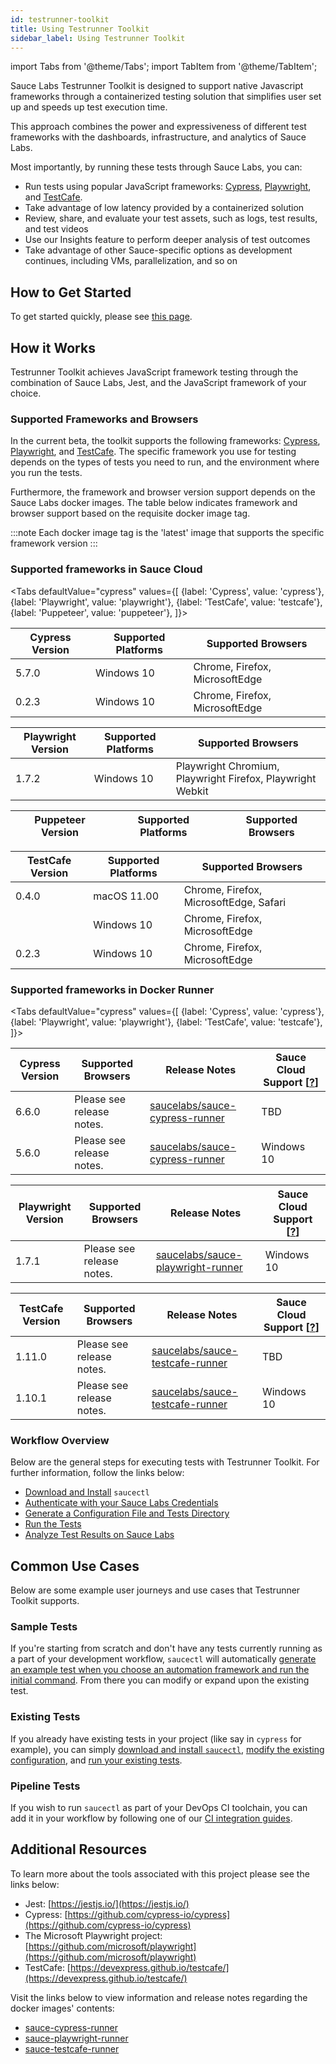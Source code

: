 ```yaml
---
id: testrunner-toolkit
title: Using Testrunner Toolkit                                 
sidebar_label: Using Testrunner Toolkit
---
```


import Tabs from '@theme/Tabs';
import TabItem from '@theme/TabItem';


Sauce Labs Testrunner Toolkit is designed to support native Javascript frameworks through a containerized testing solution that simplifies user set up and speeds up test execution time. 


This approach combines the power and expressiveness of different test frameworks with the dashboards, infrastructure, and analytics of Sauce Labs.


Most importantly, by running these tests through Sauce Labs, you can:

* Run tests using popular JavaScript frameworks: [Cypress](https://github.com/cypress-io/cypress), [Playwright](https://github.com/microsoft/playwright), and [TestCafe](https://devexpress.github.io/testcafe).
* Take advantage of low latency provided by a containerized solution
* Review, share, and evaluate your test assets, such as logs, test results, and test videos 
* Use our Insights feature to perform deeper analysis of test outcomes
* Take advantage of other Sauce-specific options as development continues, including VMs, parallelization, and so on

## How to Get Started

To get started quickly, please see [this page](/testrunner-toolkit/installation).
## How it Works

Testrunner Toolkit achieves JavaScript framework testing through the combination of Sauce Labs, Jest, and the
JavaScript framework of your choice. 

### Supported Frameworks and Browsers

In the current beta, the toolkit supports the following frameworks: [Cypress](https://github.com/cypress-io/cypress), [Playwright](https://github.com/microsoft/playwright), and [TestCafe](https://github.com/DevExpress/testcafe). The specific framework you use for testing depends on the types of tests you
need to run, and the environment where you run the tests.

Furthermore, the framework and browser version support depends on the Sauce Labs docker images. The table below indicates framework and browser support based on the requisite docker image tag.

:::note 
Each docker image tag is the 'latest' image that supports the specific framework version
:::

<!--CLOUD FRAMEWORKS GO HERE. This markdown is generated from the test-composer project. Do not edit manually -->
<!--START_AUTO_GENERATED_TABLE-->

### Supported frameworks in Sauce Cloud
<Tabs
  defaultValue="cypress"
  values={[
    {label: 'Cypress', value: 'cypress'},
    {label: 'Playwright', value: 'playwright'},
    {label: 'TestCafe', value: 'testcafe'},
    {label: 'Puppeteer', value: 'puppeteer'},
  ]}>
  

|Cypress Version|Supported Platforms|Supported Browsers|
|-----|-----|-----|
|5.7.0|Windows 10|Chrome, Firefox, MicrosoftEdge|
|0.2.3|Windows 10|Chrome, Firefox, MicrosoftEdge|

</TabItem>
<TabItem value="playwright">

|Playwright Version|Supported Platforms|Supported Browsers|
|-----|-----|-----|
|1.7.2|Windows 10|Playwright Chromium, Playwright Firefox, Playwright Webkit|

</TabItem>
<TabItem value="puppeteer">

|Puppeteer Version|Supported Platforms|Supported Browsers|
|-----|-----|-----|


</TabItem>
<TabItem value="testcafe">

|TestCafe Version|Supported Platforms|Supported Browsers|
|-----|-----|-----|
|0.4.0|macOS 11.00|Chrome, Firefox, MicrosoftEdge, Safari|
||Windows 10|Chrome, Firefox, MicrosoftEdge|
|0.2.3|Windows 10|Chrome, Firefox, MicrosoftEdge|

</TabItem>
</Tabs>

<!--END_AUTO_GENERATED_TABLE-->

### Supported frameworks in Docker Runner

<Tabs
  defaultValue="cypress"
  values={[
    {label: 'Cypress', value: 'cypress'},
    {label: 'Playwright', value: 'playwright'},
    {label: 'TestCafe', value: 'testcafe'},
  ]}>
  
<TabItem value="cypress">

| Cypress Version    | Supported Browsers        | Release Notes                                                                                                 | Sauce Cloud Support [[?](testrunner-toolkit/running-tests.md#test-on-sauce-labs)] |
|--------------------|---------------------------|---------------------------------------------------------------------------------------------------------------|-----------------------------------------------------------------------------------|
| 6.6.0              | Please see release notes. | [saucelabs/sauce-cypress-runner](https://github.com/saucelabs/sauce-cypress-runner/releases/tag/v6.0.1)       | TBD                                                                               |
| 5.6.0              | Please see release notes. | [saucelabs/sauce-cypress-runner](https://github.com/saucelabs/sauce-cypress-runner/releases/tag/v5.9.1)       | Windows 10                                                                        |

</TabItem>
<TabItem value="playwright">

| Playwright Version | Supported Browsers        | Release Notes                                                                                                 | Sauce Cloud Support [[?](testrunner-toolkit/running-tests.md#test-on-sauce-labs)] |
|--------------------|---------------------------|---------------------------------------------------------------------------------------------------------------|-----------------------------------------------------------------------------------|
| 1.7.1              | Please see release notes. | [saucelabs/sauce-playwright-runner](https://github.com/saucelabs/sauce-playwright-runner/releases/tag/v1.7.5) | Windows 10                                                                        |

</TabItem>
<TabItem value="testcafe">

| TestCafe Version   | Supported Browsers        | Release Notes                                                                                                 | Sauce Cloud Support [[?](testrunner-toolkit/running-tests.md#test-on-sauce-labs)] |
|--------------------|---------------------------|---------------------------------------------------------------------------------------------------------------|-----------------------------------------------------------------------------------|
| 1.11.0              | Please see release notes. | [saucelabs/sauce-testcafe-runner](https://github.com/saucelabs/sauce-testcafe-runner/releases/tag/v0.3.0)    | TBD                                                                               |
| 1.10.1              | Please see release notes. | [saucelabs/sauce-testcafe-runner](https://github.com/saucelabs/sauce-testcafe-runner/releases/tag/v0.2.5)    | Windows 10                                                                        |

</TabItem>
</Tabs> 

### Workflow Overview

Below are the general steps for executing tests with Testrunner Toolkit. For further information, follow the links below:

* [Download and Install](testrunner-toolkit/installation.md#installing-testrunner-toolkit) `saucectl`
* [Authenticate with your Sauce Labs Credentials](testrunner-toolkit/configuration.md#authenticate)
* [Generate a Configuration File and Tests Directory](testrunner-toolkit/configuration.md#generate-a-configuration-file-and-tests)
* [Run the Tests](testrunner-toolkit/configuration.md#run-the-test)
* [Analyze Test Results on Sauce Labs](testrunner-toolkit/configuration.md#analyze-test-results-in-sauce-labs)

## Common Use Cases

Below are some example user journeys and use cases that Testrunner Toolkit supports.

### Sample Tests

If you're starting from scratch and don't have any tests currently running as a part of your development workflow, `saucectl` will automatically [generate an example test when you choose an automation framework and run the initial command](testrunner-toolkit/configuration.md#choose-a-framework). From there you can modify or expand upon the existing test.

### Existing Tests

If you already have existing tests in your project (like say in `cypress` for example), you can simply [download and install `saucectl`](testrunner-toolkit/installation#installing-testrunner-toolkit), [modify the existing configuration](testrunner-toolkit/configuration.md#modifying-the-configuration-file), and [run your existing tests](testrunner-toolkit/running-tests.md#automation-framework-examples).

### Pipeline Tests

If you wish to run `saucectl` as part of your DevOps CI toolchain, you can add it in your workflow by following one of our [CI integration guides](testrunner-toolkit/integrations.md).

## Additional Resources

To learn more about the tools associated with this project please see the links below:

* Jest: [https://jestjs.io/](https://jestjs.io/)
* Cypress: [https://github.com/cypress-io/cypress](https://github.com/cypress-io/cypress)
* The Microsoft Playwright project: [https://github.com/microsoft/playwright](https://github.com/microsoft/playwright)
* TestCafe: [https://devexpress.github.io/testcafe/](https://devexpress.github.io/testcafe/)

Visit the links below to view information and release notes regarding the docker images' contents:

* [sauce-cypress-runner](https://github.com/saucelabs/sauce-cypress-runner)
* [sauce-playwright-runner](https://github.com/saucelabs/sauce-playwright-runner)
* [sauce-testcafe-runner](https://github.com/saucelabs/sauce-testcafe-runner)
